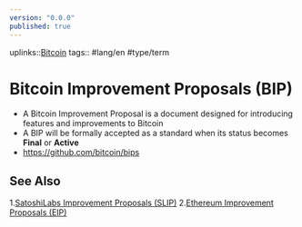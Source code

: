 ```yaml
---
version: "0.0.0"
published: true
---
```

uplinks::[Bitcoin](./Bitcoin.md)
tags:: #lang/en #type/term
# Bitcoin Improvement Proposals (BIP)
- A Bitcoin Improvement Proposal is a document designed for introducing features and improvements to Bitcoin
- A BIP will be formally accepted as a standard when its status becomes **Final** or **Active**
- https://github.com/bitcoin/bips

## See Also
1.[SatoshiLabs Improvement Proposals (SLIP)](./SatoshiLabs%20Improvement%20Proposals%20(SLIP).md)
2.[Ethereum Improvement Proposals (EIP)](./Ethereum%20Improvement%20Proposals%20(EIP).md)
